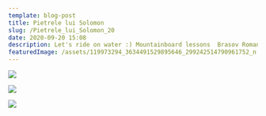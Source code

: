 ```yaml
---
template: blog-post
title: Pietrele lui Solomon
slug: /Pietrele_lui_Solomon_20
date: 2020-09-20 15:08
description: Let's ride on water :) Mountainboard lessons  Brasov Romania.
featuredImage: /assets/119973294_3634491529895646_299242514790961752_n.jpg
---
```

![](/assets/120007642_3634491433228989_3577947793273261719_n.jpg)

![](/assets/119944282_3634491653228967_4680429135405858101_n.jpg)

![](/assets/119927569_10158238184709160_4405183196755473144_o.jpg)